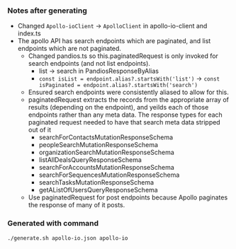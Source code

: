 ### Notes after generating ###
  - Changed `Apollo-ioClient` -> `ApolloClient` in apollo-io-client and index.ts
  - The apollo API has search endpoints which are paginated, and list endpoints which are not paginated.
     - Changed pandios.ts so this.paginatedRequest is only invoked for search endpoints (and  not list endpoints).
        - list -> search in PandiosResponseByAlias 
        - `const isList = endpoint.alias?.startsWith('list')` -> `const isPaginated = endpoint.alias?.startsWith('search')`
     - Ensured search endpoints were consistently aliased to allow for this.
     - paginatedRequest extracts the records from the appropriate array of results (depending on the endpoint), and yeilds each of those endpoints rather than any meta data.  The response types for each paginated request needed to have that search meta data stripped out of it
        - searchForContactsMutationResponseSchema
        - peopleSearchMutationResponseSchema
        - organizationSearchMutationResponseSchema
        - listAllDealsQueryResponseSchema
        - searchForAccountsMutationResponseSchema
        - searchForSequencesMutationResponseSchema
        - searchTasksMutationResponseSchema
        - getAListOfUsersQueryResponseSchema
     - Use paginatedRequest for post endpoints because Apollo paginates the response of many of it posts.

### Generated with command ###
`./generate.sh apollo-io.json apollo-io`